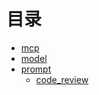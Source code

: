# 目录
- [mcp](./mcp/)
- [model](./model/)
- [prompt](./prompt/) 
  - [code_review](./prompt/code_review/)